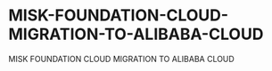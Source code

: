 # MISK-FOUNDATION-CLOUD-MIGRATION-TO-ALIBABA-CLOUD
MISK FOUNDATION CLOUD MIGRATION TO ALIBABA CLOUD
